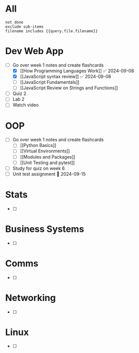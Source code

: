 # All
```tasks
not done
exclude sub-items
filename includes {{query.file.filename}}
```

# Dev Web App
- [ ] Go over week 1 notes and create flashcards
	- [x] [[How Programming Languages Work]] ✅ 2024-09-08
	- [x] [[JavaScript syntax review]] ✅ 2024-09-08
	- [ ] [[JavaScript Fundamentals]]
	- [ ] [[JavaScript Review on Strings and Functions]]
- [ ] Quiz 2
- [ ] Lab 2
- [ ] Watch video
# OOP
- [ ] Go over week 1 notes and create flashcards
	- [ ] [[Python Basics]]
	- [ ] [[Virtual Environments]]
	- [ ] [[Modules and Packages]]
	- [ ] [[Unit Testing and pytest]]
- [ ] Study for quiz on week 6 
- [ ] Unit test assignment 📅 2024-09-15 
# Stats
- [ ]
# Business Systems
- [ ]
# Comms
- [ ]
# Networking
- [ ]
# Linux
- [ ]

